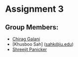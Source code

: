# Assignment 3

## Group Members:
* [Chirag Galani](cgalani@iu.edu)
* [Khusboo Sah] (sahk@iu.edu)
* [Shreejit Panicker](skpanick@iu.edu)


